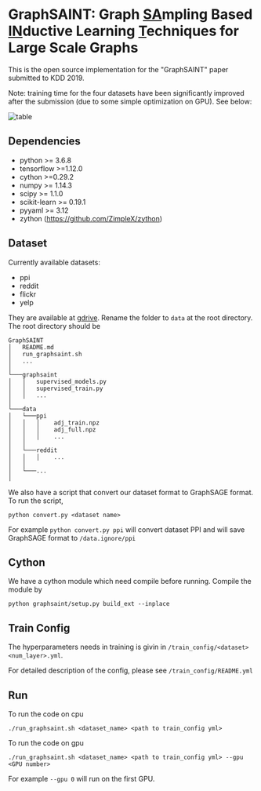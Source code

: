 # GraphSAINT: Graph <u>SA</u>mpling Based <u>IN</u>ductive Learning <u>T</u>echniques for Large Scale Graphs

This is the open source implementation for the "GraphSAINT" paper submitted to KDD 2019.

Note: training time for the four datasets have been significantly improved after the submission (due to some simple optimization on GPU). See below:

![table](https://github.com/GraphSAINT/GraphSAINT/blob/master/readme_table.png)

## Dependencies

* python >= 3.6.8
* tensorflow >=1.12.0
* cython >=0.29.2
* numpy >= 1.14.3
* scipy >= 1.1.0
* scikit-learn >= 0.19.1
* pyyaml >= 3.12
* zython (https://github.com/ZimpleX/zython)

## Dataset

Currently available datasets:

* ppi
* reddit
* flickr
* yelp
  
They are available at [gdrive](https://drive.google.com/open?id=1zycmmDES39zVlbVCYs88JTJ1Wm5FbfLz). Rename the folder to `data` at the root directory.  The root directory should be

```
GraphSAINT
│   README.md
│   run_graphsaint.sh
│   ... 
│
└───graphsaint
│   │   supervised_models.py
│   │   supervised_train.py
│   │   ...
│   
└───data
│   └───ppi
│   │   │    adj_train.npz
│   │   │    adj_full.npz
│   │   │    ...
│   │   
│   └───reddit
│   │   │    ...
│   │
│   └───...
│
```

We also have a script that convert our dataset format to GraphSAGE format. To run the script,

`python convert.py <dataset name>`

For example `python convert.py ppi` will convert dataset PPI and will save GraphSAGE format to `/data.ignore/ppi`
  


## Cython

We have a cython module which need compile before running. Compile the module by

`python graphsaint/setup.py build_ext --inplace`

## Train Config

The hyperparameters needs in training is givin in `/train_config/<dataset><num_layer>.yml`.

For detailed description of the config, please see `/train_config/README.yml`

## Run

To run the code on cpu

`./run_graphsaint.sh <dataset_name> <path to train_config yml>`

To run the code on gpu

`./run_graphsaint.sh <dataset_name> <path to train_config yml> --gpu <GPU number>`

For example `--gpu 0` will run on the first GPU. 
